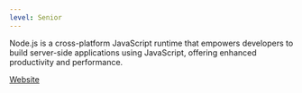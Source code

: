 ```yaml
---
level: Senior
---
```


Node.js is a cross-platform JavaScript runtime that empowers developers to build server-side applications using JavaScript, offering enhanced productivity and performance.

[Website](https://nodejs.org/)
